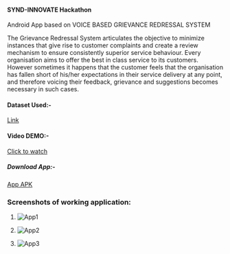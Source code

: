 #### SYND-INNOVATE Hackathon
Android App based on VOICE BASED GRIEVANCE REDRESSAL SYSTEM

The Grievance Redressal System articulates the objective to minimize instances that give rise to customer complaints and create a review mechanism to ensure consistently superior service behaviour. Every organisation aims to offer the best in class service to its customers. However sometimes it happens that the customer feels that the organisation has fallen short of his/her expectations in their service delivery at any point, and therefore voicing their feedback, grievance and suggestions becomes necessary in such cases.

#### Dataset Used:-

[Link](https://data.consumerfinance.gov/api/views/s6ew-h6mp/rows.csv?accessType=DOWNLOAD)

#### Video DEMO:-

[Click to watch](https://youtu.be/Q_j2_fsFbC4)

##### Download App:-

[App APK](https://drive.google.com/file/d/19Vzjwhdei5_bJ2ZDRwJ2J6xoAjJSHDzT/view?usp=sharing)


### Screenshots of working application:
1. ![App1](https://user-images.githubusercontent.com/39088061/64554771-ae388300-d359-11e9-9e48-ef3b6353d1b8.jpeg)

2. ![App2](https://user-images.githubusercontent.com/39088061/64554882-d88a4080-d359-11e9-8fbf-16ea74cc0fd9.jpeg)

3. ![App3](https://user-images.githubusercontent.com/39088061/64554909-e5a72f80-d359-11e9-9ec2-e9cb8d2aed12.jpeg)
